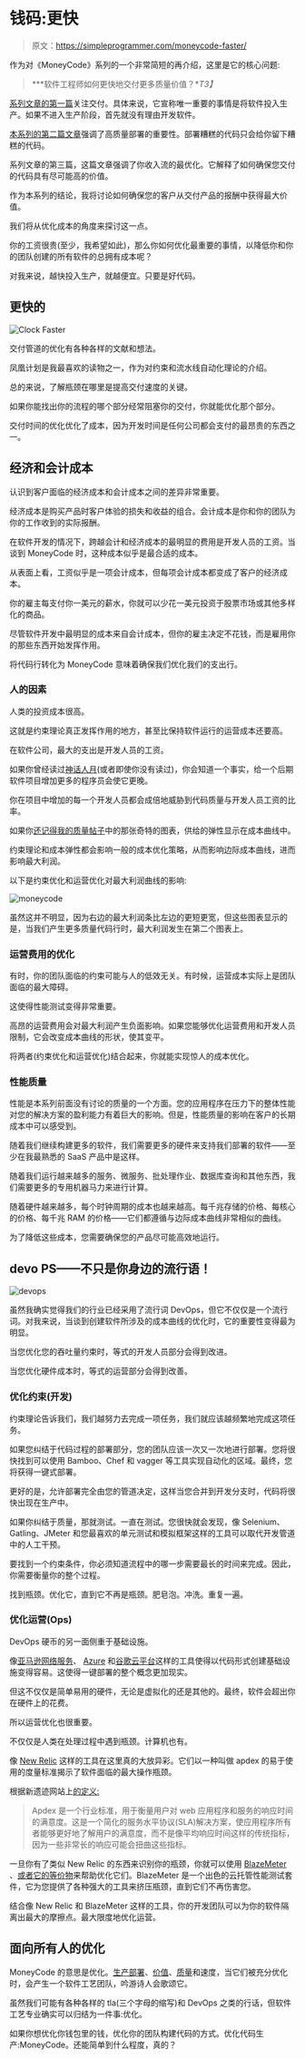 # 钱码:更快

> 原文：<https://simpleprogrammer.com/moneycode-faster/>

作为对《MoneyCode》系列的一个非常简短的再介绍，这里是它的核心问题:

> ***软件工程师如何更快地交付更多质量价值？**T3】*

[系列文章的第一篇](https://simpleprogrammer.com/2016/05/09/moneycode-really-worth/)关注交付。具体来说，它宣称唯一重要的事情是将软件投入生产。如果不进入生产阶段，首先就没有理由开发软件。

[本系列的第二篇文章](https://simpleprogrammer.com/2016/06/20/moneycode-quality-code/)强调了高质量部署的重要性。部署糟糕的代码只会给你留下糟糕的代码。

系列文章的第三篇，这篇文章强调了你收入流的最优化。它解释了如何确保您交付的代码具有尽可能高的价值。

作为本系列的结论，我将讨论如何确保您的客户从交付产品的报酬中获得最大价值。

我们将从优化成本的角度来探讨这一点。

你的工资很贵(至少，我希望如此)，那么你如何优化最重要的事情，以降低你和你的团队创建的所有软件的总拥有成本呢？

对我来说，越快投入生产，就越便宜。只要是好代码。

## 更快的

![Clock Faster](img/df55ddae919e31ed633082a51ed4a231.png)

交付管道的优化有各种各样的文献和想法。

凤凰计划是我最喜欢的读物之一，作为对约束和流水线自动化理论的介绍。

总的来说，了解瓶颈在哪里是提高交付速度的关键。

如果你能找出你的流程的哪个部分经常阻塞你的交付，你就能优化那个部分。

交付时间的优化优化了成本，因为开发时间是任何公司都会支付的最昂贵的东西之一。

## 经济和会计成本

认识到客户面临的经济成本和会计成本之间的差异非常重要。

经济成本是购买产品时客户体验的损失和收益的组合。会计成本是你和你的团队为你的工作收到的实际报酬。

在软件开发的情况下，跨越会计和经济成本的最明显的费用是开发人员的工资。当谈到 MoneyCode 时，这种成本似乎是最合适的成本。

从表面上看，工资似乎是一项会计成本，但每项会计成本都变成了客户的经济成本。

你的雇主每支付你一美元的薪水，你就可以少花一美元投资于股票市场或其他多样化的商品。

尽管软件开发中最明显的成本来自会计成本，但你的雇主决定不花钱，而是雇用你的那些东西开始发挥作用。

将代码行转化为 MoneyCode 意味着确保我们优化我们的支出行。

### 人的因素

人类的投资成本很高。

这就是约束理论真正发挥作用的地方，甚至比保持软件运行的运营成本还要高。

在软件公司，最大的支出是开发人员的工资。

如果你曾经读过[神话人月](http://www.amazon.com/exec/obidos/ASIN/0201835959/makithecompsi-20)(或者即使你没有读过)，你会知道一个事实，给一个后期软件项目增加更多的程序员会使它更晚。

你在项目中增加的每一个开发人员都会成倍地威胁到代码质量与开发人员工资的比率。

如果你[还记得](https://spzone-simpleprogrammer.netdna-ssl.com/wp-content/uploads/2016/06/MarginalRevenueCost.jpg)[我的质量帖子](https://simpleprogrammer.com/2016/06/20/moneycode-quality-code/)中的那张奇特的图表，供给的弹性显示在成本曲线中。

约束理论和成本弹性都会影响一般的成本优化策略，从而影响边际成本曲线，进而影响最大利润。

以下是约束优化和运营优化对最大利润曲线的影响:

![moneycode](img/c18e7c73114d59654354dbcc6593cdc2.png)

虽然这并不明显，因为右边的最大利润条比左边的更短更宽，但这些图表显示的是，当我们产生更多质量代码行时，最大利润发生在第二个图表上。

### 运营费用的优化

有时，你的团队面临的约束可能与人的低效无关。有时候，运营成本实际上是团队面临的最大障碍。

这使得性能测试变得非常重要。

高昂的运营费用会对最大利润产生负面影响。如果您能够优化运营费用和开发人员限制，它会改变成本曲线的形状，使其变平。

将两者(约束优化和运营优化)结合起来，你就能实现惊人的成本优化。

### 性能质量

性能是本系列前面没有讨论的质量的一个方面。您的应用程序在压力下的整体性能对您的解决方案的盈利能力有着巨大的影响。但是，性能质量的影响在客户的长期成本中可以感受到。

随着我们继续构建更多的软件，我们需要更多的硬件来支持我们部署的软件——至少在我最熟悉的 SaaS 产品中是这样。

随着我们运行越来越多的服务、微服务、批处理作业、数据库查询和其他东西，我们需要更多的专用机器马力来进行计算。

随着硬件越来越多，每个时钟周期的成本也越来越高。每千兆存储的价格、每核心的价格、每千兆 RAM 的价格——它们都遵循与边际成本曲线非常相似的曲线。

为了降低这些成本，您需要确保您的产品尽可能高效地运行。

## devo PS——不只是你身边的流行语！

![devops](img/3709591ea0008446e03b244d3692b2f3.png)

虽然我确实觉得我们的行业已经采用了流行词 DevOps，但它不仅仅是一个流行词。对我来说，当谈到创建软件所涉及的成本曲线的优化时，它的重要性变得最为明显。

当您优化您的吞吐量约束时，等式的开发人员部分会得到改进。

当您优化硬件成本时，等式的运营部分会得到改善。

### 优化约束(开发)

约束理论告诉我们，我们越努力去完成一项任务，我们就应该越频繁地完成这项任务。

如果您纠结于代码过程的部署部分，您的团队应该一次又一次地进行部署。您将很快找到可以使用 Bamboo、Chef 和 vagger 等工具实现自动化的区域。最终，您将获得一键式部署。

更好的是，允许部署完全由您的管道决定，这样当您合并到开发分支时，代码将很快出现在生产中。

如果你纠结于质量，那就测试。一直在测试。您很快就会发现，像 Selenium、Gatling、JMeter 和您最喜欢的单元测试和模拟框架这样的工具可以取代开发管道中的人工干预。

要找到一个约束条件，你必须知道流程中的哪一步需要最长的时间来完成。因此，你需要衡量你的整个过程。

找到瓶颈。优化它，直到它不再是瓶颈。肥皂泡。冲洗。重复一遍。

### 优化运营(Ops)

DevOps 硬币的另一面侧重于基础设施。

像[亚马逊网络服务](https://aws.amazon.com)、 [Azure](https://azure.microsoft.com/en-us/) 和[谷歌云平台](https://cloud.google.com/)这样的工具使得以代码形式创建基础设施变得容易。这使得一键部署的整个概念更加现实。

但这不仅仅是简单易用的硬件，无论是虚拟化的还是其他的。最终，软件会超出你在硬件上的花费。

所以运营优化也很重要。

不仅仅是人类在处理过程中遇到瓶颈。计算机也有。

像 [New Relic](https://newrelic.com/) 这样的工具在这里真的大放异彩。它们以一种叫做 apdex 的易于使用的度量标准揭示了软件面临的最大操作瓶颈。

根据新遗迹网站上[的定义:](https://docs.newrelic.com/docs/apm/new-relic-apm/apdex/apdex-measuring-user-satisfaction)

> Apdex 是一个行业标准，用于衡量用户对 web 应用程序和服务的响应时间的满意度。这是一个简化的服务水平协议(SLA)解决方案，使应用程序所有者能够更好地了解用户的满意度，而不是像平均响应时间这样的传统指标，因为一些非常长的响应可能会扭曲这些指标。

一旦你有了类似 New Relic 的东西来识别你的瓶颈，你就可以使用 [BlazeMeter](https://www.blazemeter.com/) 、[或者它的等价物](https://www.blazemeter.com/)来帮助优化它们。BlazeMeter 是一个出色的云托管性能测试套件，它为您提供了各种强大的工具来挤压瓶颈，直到它们不再伤害您。

结合像 New Relic 和 BlazeMeter 这样的工具，你的开发团队可以为你的软件隔离出最大的摩擦点。最大限度地优化运营。

## 面向所有人的优化

MoneyCode 的意思是优化。[生产部署](https://simpleprogrammer.com/2016/05/09/moneycode-really-worth/)、[价值](https://simpleprogrammer.com/2016/07/27/moneycode-value/)、[质量](https://simpleprogrammer.com/2016/06/20/moneycode-quality-code/)和速度，当它们被充分优化时，会产生一个软件工艺团队，吟游诗人会歌颂它。

虽然我们可能有各种各样的 tla(三个字母的缩写)和 DevOps 之类的行话，但软件工艺专业确实可以归结为一件事:优化。

如果你想优化你钱包里的钱，优化你的团队构建代码的方式。优化代码生产:MoneyCode。还能简单到什么程度，真的？